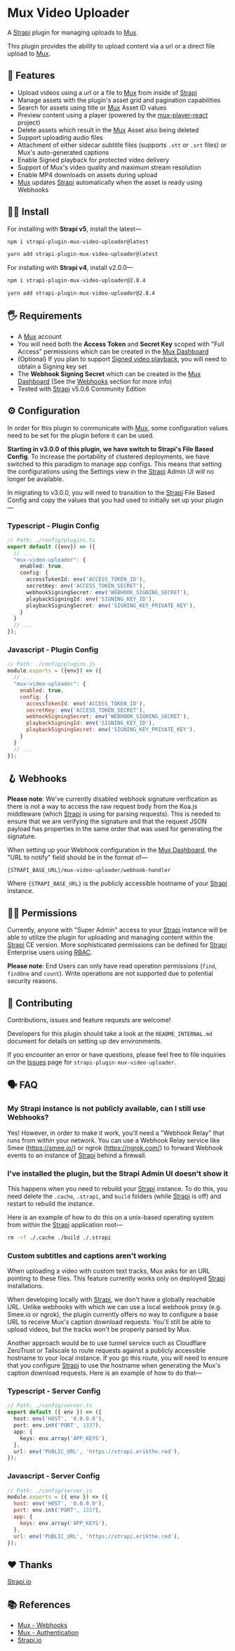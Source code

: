 # Mux Video Uploader

A [Strapi](https://strapi.io/) plugin for managing uploads to [Mux](https://mux.com).

This plugin provides the ability to upload content via a url or a direct file upload to [Mux](https://mux.com).

## 🤩 Features

- Upload videos using a url or a file to [Mux](https://mux.com) from inside of [Strapi](https://strapi.io/)
- Manage assets with the plugin's asset grid and pagination capabilities
- Search for assets using title or [Mux](https://mux.com) Asset ID values
- Preview content using a player (powered by the [mux-player-react](https://github.com/muxinc/elements/tree/main/packages/mux-player-react) project)
- Delete assets which result in the [Mux](https://mux.com) Asset also being deleted
- Support uploading audio files
- Attachment of either sidecar subtitle files (supports `.vtt` or `.srt` files) or Mux's auto-generated captions
- Enable Signed playback for protected video delivery
- Support of Mux's video quality and maximum stream resolution
- Enable MP4 downloads on assets during upload
- [Mux](https://mux.com) updates [Strapi](https://strapi.io/) automatically when the asset is ready using Webhooks

## 🧑‍💻 Install

For installing with **Strapi v5**, install the latest—

```bash
npm i strapi-plugin-mux-video-uploader@latest

yarn add strapi-plugin-mux-video-uploader@latest
```

For installing with **Strapi v4**, install v2.0.0—

```bash
npm i strapi-plugin-mux-video-uploader@2.8.4

yarn add strapi-plugin-mux-video-uploader@2.8.4
```

## 🖐 Requirements

- A [Mux](https://mux.com) account
- You will need both the **Access Token** and **Secret Key** scoped with "Full Access" permissions which can be created in the [Mux Dashboard](https://dashboard.mux.com/settings/access-tokens)
- (Optional) If you plan to support [Signed video playback](https://docs.mux.com/guides/secure-video-playback), you will need to obtain a Signing key set
- The **Webhook Signing Secret** which can be created in the [Mux Dashboard](https://dashboard.mux.com/settings/webhooks) (See the [Webhooks](#Webhooks) section for more info)
- Tested with [Strapi](https://strapi.io/) v5.0.6 Community Edition

## ⚙️ Configuration

In order for this plugin to communicate with [Mux](https://mux.com), some configuration values need to be set for the plugin before it can be used.

**Starting in v3.0.0 of this plugin, we have switch to Strapi's File Based Config**.  To increase the portability of clustered deployments, we have switched to this paradigm to manage app configs.  This means that setting the configurations using the Settings view in the [Strapi](https://strapi.io/) Admin UI will no longer be available.

In migrating to v3.0.0, you will need to transition to the [Strapi](https://strapi.io/) File Based Config and copy the values that you had used to initially set up your plugin—

### Typescript - Plugin Config

```ts
// Path: ./config/plugins.ts
export default ({env}) => ({
  // ...
  "mux-video-uploader": {
    enabled: true,
    config: {
      accessTokenId: env('ACCESS_TOKEN_ID'),
      secretKey: env('ACCESS_TOKEN_SECRET'),
      webhookSigningSecret: env('WEBHOOK_SIGNING_SECRET'),
      playbackSigningId: env('SIGNING_KEY_ID'),
      playbackSigningSecret: env('SIGNING_KEY_PRIVATE_KEY'),
    }
  }
  // ...
});
```

### Javascript - Plugin Config

```js
// Path: ./config/plugins.js
module.exports = ({env}) => ({
  // ...
  "mux-video-uploader": {
    enabled: true,
    config: {
      accessTokenId: env('ACCESS_TOKEN_ID'),
      secretKey: env('ACCESS_TOKEN_SECRET'),
      webhookSigningSecret: env('WEBHOOK_SIGNING_SECRET'),
      playbackSigningId: env('SIGNING_KEY_ID'),
      playbackSigningSecret: env('SIGNING_KEY_PRIVATE_KEY'),
    }
  }
  // ...
});
```

## 🪝 Webhooks

**Please note**: We've currently disabled webhook signature verification as there is not a way to access the raw request body from the Koa.js middleware (which [Strapi](https://strapi.io/) is using for parsing requests). This is needed to ensure that we are verifying the signature and that the request JSON payload has properties in the same order that was used for generating the signature.

When setting up your Webhook configuration in the [Mux Dashboard](https://dashboard.mux.com/settings/webhooks), the "URL to notify" field should be in the format of—

```
{STRAPI_BASE_URL}/mux-video-uploader/webhook-handler
```

Where `{STRAPI_BASE_URL}` is the publicly accessible hostname of your [Strapi](https://strapi.io/) instance.

## 🧑‍⚖️ Permissions

Currently, anyone with "Super Admin" access to your [Strapi](https://strapi.io/) instance will be able to utilize the plugin for uploading and managing content within the [Strapi](https://strapi.io/) CE version. More sophisticated permissions can be defined for [Strapi](https://strapi.io/) Enterprise users using [RBAC](https://docs.strapi.io/developer-docs/latest/setup-deployment-guides/configurations/optional/rbac.html#declaring-new-conditions).

**Please note**: End Users can only have read operation permissions (`find`, `findOne` and `count`). Write operations are not supported due to potential security reasons.

## 🤝 Contributing

Contributions, issues and feature requests are welcome!

Developers for this plugin should take a look at the `README_INTERNAL.md` document for details on setting up dev environments.

If you encounter an error or have questions, please feel free to file inquiries on the [Issues](https://github.com/muxinc/strapi-plugin-mux-video-uploader/issues) page for `strapi-plugin-mux-video-uploader`.

## 🗣 FAQ

### My Strapi instance is not publicly available, can I still use Webhooks?

Yes! However, in order to make it work, you'll need a "Webhook Relay" that runs from within your network. You can use a Webhook Relay service like Smee (https://smee.io/) or ngrok (https://ngrok.com/) to forward Webhook events to an instance of [Strapi](https://strapi.io/) behind a firewall.

### I've installed the plugin, but the Strapi Admin UI doesn't show it

This happens when you need to rebuild your [Strapi](https://strapi.io/) instance. To do this, you need delete the `.cache`, `.strapi`, and `build` folders (while [Strapi](https://strapi.io/) is off) and restart to rebuild the instance.

Here is an example of how to do this on a unix-based operating system from within the [Strapi](https://strapi.io/) application root—

```bash
rm -rf ./.cache ./build ./.strapi
```

### Custom subtitles and captions aren't working

When uploading a video with custom text tracks, Mux asks for an URL pointing to these files. This feature currently works only on deployed [Strapi](https://strapi.io/) installations.

When developing locally with [Strapi](https://strapi.io/), we don't have a globally reachable URL. Unlike webhooks with which we can use a local webhook proxy (e.g. Smee.io or ngrok), the plugin currently offers no way to configure a base URL to receive Mux's caption download requests. You'll still be able to upload videos, but the tracks won't be properly parsed by Mux.

Another approach would be to use tunnel service such as Cloudflare ZeroTrust or Tailscale to route requests against a publicly accessible hostname to your local instance.  If you go this route, you will need to ensure that you configure [Strapi](https://strapi.io/) to use the hostname when generating the Mux's caption download requests.  Here is an example of how to do that—

### Typescript - Server Config

```ts
// Path: ./config/server.ts
export default ({ env }) => ({
  host: env('HOST', '0.0.0.0'),
  port: env.int('PORT', 1337),
  app: {
    keys: env.array('APP_KEYS'),
  },
  url: env('PUBLIC_URL', 'https://strapi.erikthe.red'),
});
```

### Javascript - Server Config

```js
// Path: ./config/server.js
module.exports = ({ env }) => ({
  host: env('HOST', '0.0.0.0'),
  port: env.int('PORT', 1337),
  app: {
    keys: env.array('APP_KEYS'),
  },
  url: env('PUBLIC_URL', 'https://strapi.erikthe.red'),
});
```

## ❤️ Thanks

[Strapi.io](https://strapi.io/)

## 📚 References

- [Mux - Webhooks](https://docs.mux.com/docs/webhooks)
- [Mux - Authentication](https://docs.mux.com/docs/authentication)
- [Strapi.io](https://strapi.io/)

